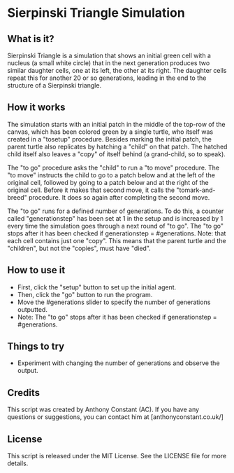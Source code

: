 <h1>Sierpinski Triangle Simulation</h1>
<h2>What is it?</h2>
<p>Sierpinski Triangle is a simulation that shows an initial green cell with a nucleus (a small white circle) that in the next generation produces two similar daughter cells, one at its left, the other at its right. The daughter cells repeat this for another 20 or so generations, leading in the end to the structure of a Sierpinski triangle.</p>
<h2>How it works</h2>
<p>The simulation starts with an initial patch in the middle of the top-row of the canvas, which has been colored green by a single turtle, who itself was created in a "tosetup" procedure. Besides marking the initial patch, the parent turtle also replicates by hatching a "child" on that patch. The hatched child itself also leaves a "copy" of itself behind (a grand-child, so to speak).</p>
<p>The "to go" procedure asks the "child" to run a "to move" procedure. The "to move" instructs the child to go to a patch below and at the left of the original cell, followed by going to a patch below and at the right of the original cell. Before it makes that second move, it calls the "tomark-and-breed" procedure. It does so again after completing the second move.</p>
<p>The "to go" runs for a defined number of generations. To do this, a counter called "generationstep" has been set at 1 in the setup and is increased by 1 every time the simulation goes through a next round of "to go". The "to go" stops after it has been checked if generationstep = #generations. Note: that each cell contains just one "copy". This means that the parent turtle and the "children", but not the "copies", must have "died".</p>
<h2>How to use it</h2>
<ul>
  <li>First, click the "setup" button to set up the initial agent.</li>
  <li>Then, click the "go" button to run the program.</li>
  <li>Move the #generations slider to specify the number of generations outputted.</li>
  <li>Note: The "to go" stops after it has been checked if generationstep = #generations.</li>
</ul>
<h2>Things to try</h2>
<ul>
  <li>Experiment with changing the number of generations and observe the output.</li>
</ul>
<h2>Credits</h2>
<p>This script was created by Anthony Constant (AC). If you have any questions or suggestions, you can contact him at [anthonyconstant.co.uk/]</p>
<h2>License</h2>
<p>This script is released under the MIT License. See the LICENSE file for more details.</p>
